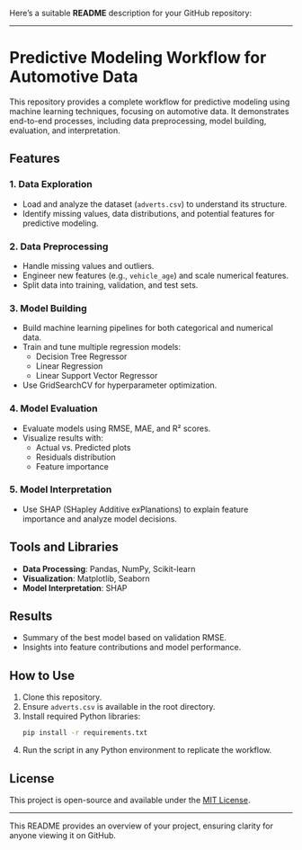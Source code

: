 Here’s a suitable **README** description for your GitHub repository:

---

# Predictive Modeling Workflow for Automotive Data

This repository provides a complete workflow for predictive modeling using machine learning techniques, focusing on automotive data. It demonstrates end-to-end processes, including data preprocessing, model building, evaluation, and interpretation.

## Features

### 1. Data Exploration
- Load and analyze the dataset (`adverts.csv`) to understand its structure.
- Identify missing values, data distributions, and potential features for predictive modeling.

### 2. Data Preprocessing
- Handle missing values and outliers.
- Engineer new features (e.g., `vehicle_age`) and scale numerical features.
- Split data into training, validation, and test sets.

### 3. Model Building
- Build machine learning pipelines for both categorical and numerical data.
- Train and tune multiple regression models:
  - Decision Tree Regressor
  - Linear Regression
  - Linear Support Vector Regressor
- Use GridSearchCV for hyperparameter optimization.

### 4. Model Evaluation
- Evaluate models using RMSE, MAE, and R² scores.
- Visualize results with:
  - Actual vs. Predicted plots
  - Residuals distribution
  - Feature importance

### 5. Model Interpretation
- Use SHAP (SHapley Additive exPlanations) to explain feature importance and analyze model decisions.

## Tools and Libraries
- **Data Processing**: Pandas, NumPy, Scikit-learn
- **Visualization**: Matplotlib, Seaborn
- **Model Interpretation**: SHAP

## Results
- Summary of the best model based on validation RMSE.
- Insights into feature contributions and model performance.

## How to Use
1. Clone this repository.
2. Ensure `adverts.csv` is available in the root directory.
3. Install required Python libraries:
   ```bash
   pip install -r requirements.txt
   ```
4. Run the script in any Python environment to replicate the workflow.

## License
This project is open-source and available under the [MIT License](LICENSE).

---

This README provides an overview of your project, ensuring clarity for anyone viewing it on GitHub.
